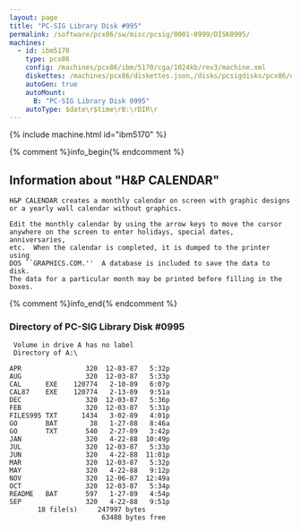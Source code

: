 ```yaml
---
layout: page
title: "PC-SIG Library Disk #995"
permalink: /software/pcx86/sw/misc/pcsig/0001-0999/DISK0995/
machines:
  - id: ibm5170
    type: pcx86
    config: /machines/pcx86/ibm/5170/cga/1024kb/rev3/machine.xml
    diskettes: /machines/pcx86/diskettes.json,/disks/pcsigdisks/pcx86/diskettes.json
    autoGen: true
    autoMount:
      B: "PC-SIG Library Disk 0995"
    autoType: $date\r$time\rB:\rDIR\r
---
```


{% include machine.html id="ibm5170" %}

{% comment %}info_begin{% endcomment %}

## Information about "H&P CALENDAR"

    H&P CALENDAR creates a monthly calendar on screen with graphic designs
    or a yearly wall calendar without graphics.
    
    Edit the monthly calendar by using the arrow keys to move the cursor
    anywhere on the screen to enter holidays, special dates, anniversaries,
    etc.  When the calendar is completed, it is dumped to the printer using
    DOS ``GRAPHICS.COM.''  A database is included to save the data to disk.
    The data for a particular month may be printed before filling in the
    boxes.
{% comment %}info_end{% endcomment %}


### Directory of PC-SIG Library Disk #0995

     Volume in drive A has no label
     Directory of A:\

    APR                320  12-03-87   5:32p
    AUG                320  12-03-87   5:33p
    CAL      EXE    120774   2-10-89   6:07p
    CAL87    EXE    120774   2-13-89   9:51a
    DEC                320  12-03-87   5:36p
    FEB                320  12-03-87   5:31p
    FILES995 TXT      1434   3-02-89   4:01p
    GO       BAT        38   1-27-88   8:46a
    GO       TXT       540   2-27-89   3:42p
    JAN                320   4-22-88  10:49p
    JUL                320  12-03-87   5:33p
    JUN                320   4-22-88  11:01p
    MAR                320  12-03-87   5:32p
    MAY                320   4-22-88   9:12p
    NOV                320  12-06-87  12:49a
    OCT                320  12-03-87   5:34p
    README   BAT       597   1-27-89   4:54p
    SEP                320   4-22-88   9:51p
           18 file(s)     247997 bytes
                           63488 bytes free
